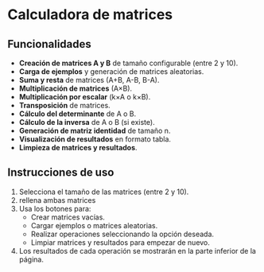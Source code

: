 # Calculadora de matrices

## Funcionalidades

- **Creación de matrices A y B** de tamaño configurable (entre 2 y 10).
- **Carga de ejemplos** y generación de matrices aleatorias.
- **Suma y resta** de matrices (A+B, A-B, B-A).
- **Multiplicación de matrices** (A×B).
- **Multiplicación por escalar** (k×A o k×B).
- **Transposición** de matrices.
- **Cálculo del determinante** de A o B.
- **Cálculo de la inversa** de A o B (si existe).
- **Generación de matriz identidad** de tamaño n.
- **Visualización de resultados** en formato tabla.
- **Limpieza de matrices y resultados**.

## Instrucciones de uso

1. Selecciona el tamaño de las matrices (entre 2 y 10).
2. rellena ambas matrices
3. Usa los botones para:
   - Crear matrices vacías.
   - Cargar ejemplos o matrices aleatorias.
   - Realizar operaciones seleccionando la opción deseada.
   - Limpiar matrices y resultados para empezar de nuevo.
4. Los resultados de cada operación se mostrarán en la parte inferior de la página.
